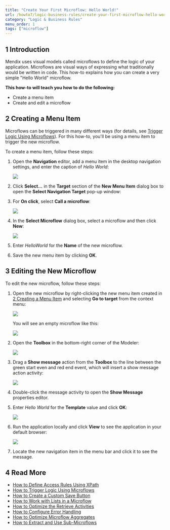 ```yaml
---
title: "Create Your First Microflow: Hello World!"
url: /howto7/logic-business-rules/create-your-first-microflow-hello-world
category: "Logic & Business Rules"
menu_order: 1
tags: ["microflow"]
---
```


## 1 Introduction

Mendix uses visual models called microflows to define the logic of your application. Microflows are visual ways of expressing what traditionally would be written in code. This how-to explains how you can create a very simple "Hello World" microflow.

**This how-to will teach you how to do the following:**

* Create a menu item
* Create and edit a microflow

## <a name="CreatingaMenuItem"></a>2 Creating a Menu Item

Microflows can be triggered in many different ways (for details, see [Trigger Logic Using Microflows](triggering-logic-using-microflows)). For this how-to, you'll be using a menu item to trigger the new microflow.

To create a menu item, follow these steps:

1.  Open the **Navigation** editor, add a menu item in the desktop navigation settings, and enter the caption of *Hello World*:

    ![](/attachments/howto7/logic-business-rules/create-your-first-microflow-hello-world/18580978.png)

2.  Click **Select...** in the **Target** section of the **New Menu Item** dialog box to open the **Select Navigation Target** pop-up window:

3.  For **On click**, select **Call a microflow**:

    ![](/attachments/howto7/logic-business-rules/create-your-first-microflow-hello-world/18580977.png)

4.  In the **Select Microflow** dialog box, select a microflow and then click **New**:

    ![](/attachments/howto7/logic-business-rules/create-your-first-microflow-hello-world/microflow.png)

5. Enter *HelloWorld* for the **Name** of the new microflow.
6. Save the new menu item by clicking **OK**.

## 3 Editing the New Microflow

To edit the new microflow, follow these steps:

1.  Open the new microflow by right-clicking the new menu item created in [2 Creating a Menu Item](#CreatingaMenuItem) and selecting **Go to target** from the context menu:

    ![](/attachments/howto7/logic-business-rules/create-your-first-microflow-hello-world/18580975.png)

    You will see an empty microflow like this:

    ![](/attachments/howto7/logic-business-rules/create-your-first-microflow-hello-world/18580974.png)

2.  Open the **Toolbox** in the bottom-right corner of the Modeler:
    
    ![](/attachments/howto7/logic-business-rules/create-your-first-microflow-hello-world/18580967.png)

3.  Drag a **Show message** action from the **Toolbox** to the line between the green start even and red end event, which will insert a show message action activity:

    ![](/attachments/howto7/logic-business-rules/create-your-first-microflow-hello-world/18580972.png)

4. Double-click the message activity to open the **Show Message** properties editor.
5.  Enter *Hello World* for the **Template** value and click **OK**:

    ![](/attachments/howto7/logic-business-rules/create-your-first-microflow-hello-world/18580970.png)

6.  Run the application locally and click **View** to see the application in your default browser:

    ![](/attachments/howto7/logic-business-rules/create-your-first-microflow-hello-world/18580968.png)

7. Locate the new navigation item in the menu bar and click it to see the message.

## 4 Read More

* [How to Define Access Rules Using XPath](define-access-rules-using-xpath)
* [How to Trigger Logic Using Microflows](triggering-logic-using-microflows)
* [How to Create a Custom Save Button](create-a-custom-save-button)
* [How to Work with Lists in a Microflow](working-with-lists-in-a-microflow)
* [How to Optimize the Retrieve Activities](optimizing-retrieve-activities)
* [How to Configure Error Handling](set-up-error-handling)
* [How to Optimize Microflow Aggregates](optimizing-microflow-aggregates)
* [How to Extract and Use Sub-Microflows](extract-and-use-sub-microflows)
